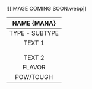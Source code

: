 ![[IMAGE COMING SOON.webp]]

|       NAME {MANA}       |
|:-----------------------:|
|     TYPE - SUBTYPE      |
| TEXT 1 <br> <br> TEXT 2 |
|         FLAVOR          |
|        POW/TOUGH        |
